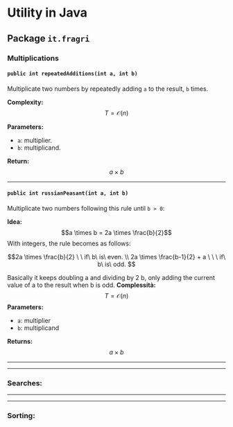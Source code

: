 # Utility in Java

## Package `it.fragri`

### Multiplications

#### `public int repeatedAdditions(int a, int b)`

Multiplicate two numbers by repeatedly adding `a` to the result, `b` times.

**Complexity:**  
$$T = \mathcal{O}(n)$$

**Parameters:**  
- `a`: multiplier.
- `b`: multiplicand.

**Return:**  
$$a \times b$$

---

#### `public int russianPeasant(int a, int b)`
Multiplicate two numbers following this rule until `b > 0`:

**Idea:**  
  $$a \times b = 2a \times \frac{b}{2}$$
With integers, the rule becomes as follows:

$$2a \times \frac{b}{2} \ \ if\ b\ is\ even. \\
2a \times \frac{b-1}{2} + a \ \ \ if\ b\ is\ odd. $$

Basically it keeps doubling a and dividing by 2 b, only adding the current value of a to the result when b is odd.
**Complessità:**  
$$T = \mathcal{O}(n)$$
**Parameters:**  
- `a`: multiplier  
- `b`: multiplicand

**Returns:**  
$$a \times b$$

---
---

### Searches:

---
---

### Sorting:
